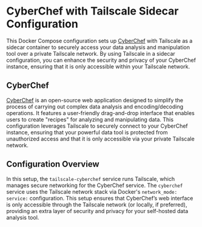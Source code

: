 # CyberChef with Tailscale Sidecar Configuration

This Docker Compose configuration sets up [CyberChef](https://github.com/gchq/CyberChef) with Tailscale as a sidecar container to securely access your data analysis and manipulation tool over a private Tailscale network. By using Tailscale in a sidecar configuration, you can enhance the security and privacy of your CyberChef instance, ensuring that it is only accessible within your Tailscale network.

## CyberChef

[CyberChef](https://github.com/gchq/CyberChef) is an open-source web application designed to simplify the process of carrying out complex data analysis and encoding/decoding operations. It features a user-friendly drag-and-drop interface that enables users to create "recipes" for analyzing and manipulating data. This configuration leverages Tailscale to securely connect to your CyberChef instance, ensuring that your powerful data tool is protected from unauthorized access and that it is only accessible via your private Tailscale network.

## Configuration Overview

In this setup, the `tailscale-cyberchef` service runs Tailscale, which manages secure networking for the CyberChef service. The `cyberchef` service uses the Tailscale network stack via Docker's `network_mode: service:` configuration. This setup ensures that CyberChef’s web interface is only accessible through the Tailscale network (or locally, if preferred), providing an extra layer of security and privacy for your self-hosted data analysis tool.

